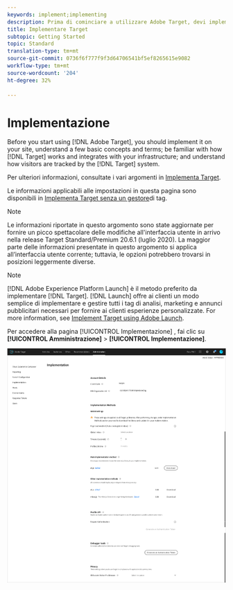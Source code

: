 ```yaml
---
keywords: implement;implementing
description: Prima di cominciare a utilizzare Adobe Target, devi implementarlo sul tuo sito, capire alcuni concetti e termini di base, acquisire familiarità con il suo funzionamento e il modo in cui si integra con la tua infrastruttura e capire come il sistema traccia i visitatori.
title: Implementare Target
subtopic: Getting Started
topic: Standard
translation-type: tm+mt
source-git-commit: 0736f6f777f9f3d64706541bf5ef8265615e9082
workflow-type: tm+mt
source-wordcount: '204'
ht-degree: 32%

---
```



# Implementazione

Before you start using [!DNL Adobe Target], you should implement it on your site, understand a few basic concepts and terms; be familiar with how [!DNL Target] works and integrates with your infrastructure; and understand how visitors are tracked by the [!DNL Target] system.

Per ulteriori informazioni, consultate i vari argomenti in [Implementa Target](/help/c-implementing-target/implementing-target.md).

Le informazioni applicabili alle impostazioni in questa pagina sono disponibili in [Implementa Target senza un gestore](/help/c-implementing-target/c-implementing-target-for-client-side-web/how-to-deployatjs/implementing-target-without-a-tag-manager.md)di tag.

>[!NOTE]
>
>Le informazioni riportate in questo argomento sono state aggiornate per fornire un picco spettacolare delle modifiche all&#39;interfaccia utente in arrivo nella release Target Standard/Premium 20.6.1 (luglio 2020). La maggior parte delle informazioni presentate in questo argomento si applica all’interfaccia utente corrente; tuttavia, le opzioni potrebbero trovarsi in posizioni leggermente diverse.

>[!NOTE]
>
>[!DNL Adobe Experience Platform Launch] è il metodo preferito da implementare [!DNL Target]. [!DNL Launch] offre ai clienti un modo semplice di implementare e gestire tutti i tag di analisi, marketing e annunci pubblicitari necessari per fornire ai clienti esperienze personalizzate. For more information, see [Implement Target using Adobe Launch](/help/c-implementing-target/c-implementing-target-for-client-side-web/how-to-deployatjs/cmp-implementing-target-using-adobe-launch.md).

Per accedere alla pagina [!UICONTROL Implementazione] , fai clic su **[!UICONTROL Amministrazione]** > **[!UICONTROL Implementazione]**.

![Pagina di implementazione](/help/administrating-target/assets/implementation.png)